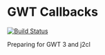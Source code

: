 # GWT Callbacks

[![Build Status](https://travis-ci.org/gwtproject/gwt-callback.svg?branch=master)](https://travis-ci.org/gwtproject/gwt-callback)

Preparing for GWT 3 and j2cl